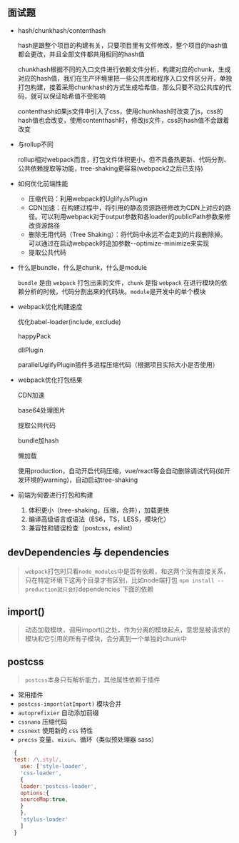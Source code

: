 ## 面试题

- hash/chunkhash/contenthash

  hash是跟整个项目的构建有关，只要项目里有文件修改，整个项目的hash值都会更改，并且全部文件都共用相同的hash值

  chunkhash根据不同的入口文件进行依赖文件分析，构建对应的chunk，生成对应的hash值，我们在生产环境里把一些公共库和程序入口文件区分开，单独打包构建，接着采用chunkhash的方式生成哈希值，那么只要不动公共库的代码，就可以保证哈希值不受影响

  contenthash如果js文件中引入了css，使用chunkhash时改变了js，css的hash值也会改变，使用contenthash时，修改js文件，css的hash值不会跟着改变

- 与rollup不同

  rollup相对webpack而言，打包文件体积更小，但不具备热更新、代码分割、公共依赖提取等功能，tree-shaking更容易(webpack2之后已支持)

- 如何优化前端性能

  - 压缩代码：利用webpack的UglifyJsPlugin
  - CDN加速：在构建过程中，将引用的静态资源路径修改为CDN上对应的路径。可以利用webpack对于output参数和各loader的publicPath参数来修改资源路径
  - 删除无用代码（Tree Shaking）：将代码中永远不会走到的片段删除掉。可以通过在启动webpack时追加参数--optimize-minimize来实现
  - 提取公共代码

- 什么是bundle，什么是chunk，什么是module

  `bundle` 是由 `webpack` 打包出来的文件，`chunk` 是指 `webpack` 在进行模块的依赖分析的时候，代码分割出来的代码块。`module`是开发中的单个模块

- webpack优化构建速度

  优化babel-loader(include, exclude)

  happyPack

  dllPlugin

  parallelUglifyPlugin插件多进程压缩代码（根据项目实际大小是否使用）

- webpack优化打包结果

  CDN加速

  base64处理图片

  提取公共代码

  bundle加hash

  懒加载

  使用production，自动开启代码压缩，vue/react等会自动删除调试代码(如开发环境的warning)，自动启动tree-shaking

- 前端为何要进行打包和构建

  1. 体积更小（tree-shaking，压缩，合并），加载更快
  2. 编译高级语言或语法（ES6，TS，LESS，模块化）
  3. 兼容性和错误检查（postcss，eslint）

## devDependencies 与 dependencies

> `webpack`打包时只看`node_modules`中是否有依赖，和这两个没有直接关系，只在特定环境下这两个目录才有区别，比如node端打包 `npm install --production就只会打`dependencies`下面的依赖

## import()

> 动态加载模块，调用import()之处，作为分离的模块起点，意思是被请求的模块和它引用的所有子模块，会分离到一个单独的chunk中

## postcss

> `postcss`本身只有解析能力，其他属性依赖于插件

- 常用插件
- `postcss-import(atImport)` 模块合并
- `autoprefixier` 自动添加前缀
- `cssnano` 压缩代码
- `cssnext` 使用新的 `css` 特性
- `precss` 变量、`mixin`、循环（类似预处理器 sass）

``` js
  {
  test: /\.styl/,
    use: ['style-loader',
    'css-loader',
    {
    loader:'postcss-loader',
    options:{
    sourceMap:true,
    }
    },
    'stylus-loader'
    ]
  }
```
